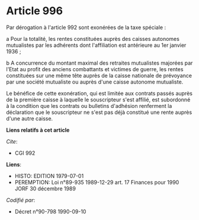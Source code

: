 # Article 996

Par dérogation à l'article 992 sont exonérées de la taxe spéciale :

a Pour la totalité, les rentes constituées auprès des caisses autonomes mutualistes par les adhérents dont l'affiliation est
antérieure au 1er janvier 1936 ;

b A concurrence du montant maximal des retraites mutualistes majorées par l'Etat au profit des anciens combattants et
victimes de guerre, les rentes constituées sur une même tête auprès de la caisse nationale de prévoyance par une société
mutualiste ou auprès d'une caisse autonome mutualiste.

Le bénéfice de cette exonération, qui est limitée aux contrats passés auprès de la première caisse à laquelle le souscripteur
s'est affilié, est subordonné à la condition que les contrats ou bulletins d'adhésion renferment la déclaration que le
souscripteur ne s'est pas déjà constitué une rente auprès d'une autre caisse.

**Liens relatifs à cet article**

_Cite_:

  - CGI 992

**Liens**:

  - HISTO: EDITION 1979-07-01
  - PEREMPTION: Loi n°89-935 1989-12-29 art. 17 Finances pour 1990 JORF 30 décembre 1989

_Codifié par_:

  - Décret n°90-798 1990-09-10
